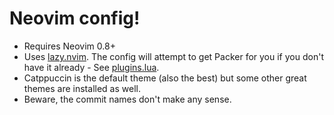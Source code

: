 # Neovim config!

- Requires Neovim 0.8+
- Uses [lazy.nvim](https://github.com/folke/lazy.nvim). The config will attempt to get Packer for you if you don't have it already - See [plugins.lua](lua/plugins.lua).
- Catppuccin is the default theme (also the best) but some other great themes are installed as well.
- Beware, the commit names don't make any sense.
